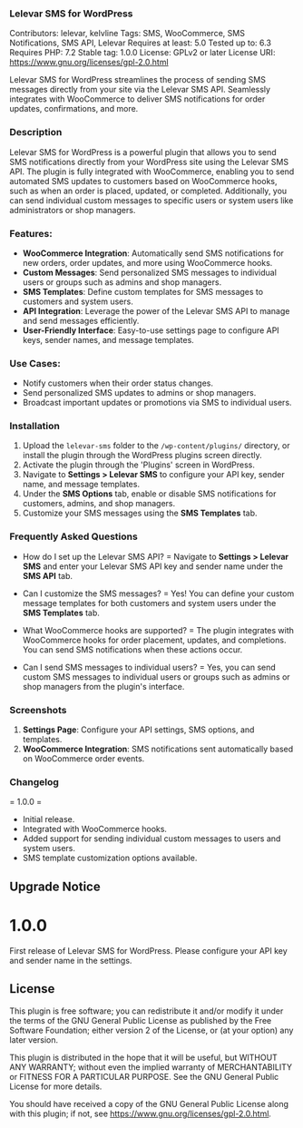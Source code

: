 ### Lelevar SMS for WordPress
Contributors: lelevar, kelvline
Tags: SMS, WooCommerce, SMS Notifications, SMS API, Lelevar
Requires at least: 5.0
Tested up to: 6.3
Requires PHP: 7.2
Stable tag: 1.0.0
License: GPLv2 or later
License URI: https://www.gnu.org/licenses/gpl-2.0.html

Lelevar SMS for WordPress streamlines the process of sending SMS messages directly from your site via the Lelevar SMS API. Seamlessly integrates with WooCommerce to deliver SMS notifications for order updates, confirmations, and more.

### Description

Lelevar SMS for WordPress is a powerful plugin that allows you to send SMS notifications directly from your WordPress site using the Lelevar SMS API. The plugin is fully integrated with WooCommerce, enabling you to send automated SMS updates to customers based on WooCommerce hooks, such as when an order is placed, updated, or completed. Additionally, you can send individual custom messages to specific users or system users like administrators or shop managers.

### Features:

* **WooCommerce Integration**: Automatically send SMS notifications for new orders, order updates, and more using WooCommerce hooks.
* **Custom Messages**: Send personalized SMS messages to individual users or groups such as admins and shop managers.
* **SMS Templates**: Define custom templates for SMS messages to customers and system users.
* **API Integration**: Leverage the power of the Lelevar SMS API to manage and send messages efficiently.
* **User-Friendly Interface**: Easy-to-use settings page to configure API keys, sender names, and message templates.

### Use Cases:

* Notify customers when their order status changes.
* Send personalized SMS updates to admins or shop managers.
* Broadcast important updates or promotions via SMS to individual users.

### Installation

1. Upload the `lelevar-sms` folder to the `/wp-content/plugins/` directory, or install the plugin through the WordPress plugins screen directly.
2. Activate the plugin through the 'Plugins' screen in WordPress.
3. Navigate to **Settings > Lelevar SMS** to configure your API key, sender name, and message templates.
4. Under the **SMS Options** tab, enable or disable SMS notifications for customers, admins, and shop managers.
5. Customize your SMS messages using the **SMS Templates** tab.

### Frequently Asked Questions

* How do I set up the Lelevar SMS API? =
Navigate to **Settings > Lelevar SMS** and enter your Lelevar SMS API key and sender name under the **SMS API** tab. 

* Can I customize the SMS messages? =
Yes! You can define your custom message templates for both customers and system users under the **SMS Templates** tab.

* What WooCommerce hooks are supported? =
The plugin integrates with WooCommerce hooks for order placement, updates, and completions. You can send SMS notifications when these actions occur.

* Can I send SMS messages to individual users? =
Yes, you can send custom SMS messages to individual users or groups such as admins or shop managers from the plugin's interface.

### Screenshots

1. **Settings Page**: Configure your API settings, SMS options, and templates.
2. **WooCommerce Integration**: SMS notifications sent automatically based on WooCommerce order events.

### Changelog

= 1.0.0 =
* Initial release.
* Integrated with WooCommerce hooks.
* Added support for sending individual custom messages to users and system users.
* SMS template customization options available.

## Upgrade Notice

# 1.0.0
First release of Lelevar SMS for WordPress. Please configure your API key and sender name in the settings.

## License

This plugin is free software; you can redistribute it and/or modify it under the terms of the GNU General Public License as published by the Free Software Foundation; either version 2 of the License, or (at your option) any later version.

This plugin is distributed in the hope that it will be useful, but WITHOUT ANY WARRANTY; without even the implied warranty of MERCHANTABILITY or FITNESS FOR A PARTICULAR PURPOSE. See the GNU General Public License for more details.

You should have received a copy of the GNU General Public License along with this plugin; if not, see https://www.gnu.org/licenses/gpl-2.0.html.
